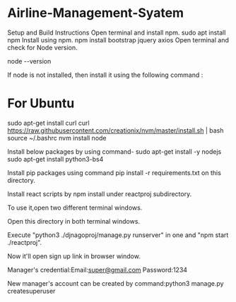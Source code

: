 # Airline-Management-Syatem
Setup and Build Instructions
Open terminal and install npm.
sudo apt install npm
Install using npm.
npm install bootstrap jquery axios
Open terminal and check for Node version.

node --version

If node is not installed, then install it using the following command :

# For Ubuntu
sudo apt-get install curl
curl https://raw.githubusercontent.com/creationix/nvm/master/install.sh | bash
source ~/.bashrc
nvm install node

Install below packages by using command-
sudo apt-get install -y nodejs
sudo apt-get install python3-bs4

Install pip packages using command pip install -r requirements.txt on this directory.

Install react scripts by npm install under reactproj subdirectory.

To use it,open two different terminal windows.

Open this directory in both terminal windows.

Execute "python3 ./djnagoproj/manage.py runserver" in one and "npm start ./reactproj".

Now it'll open sign up link in browser window.

Manager's credential:Email:super@gmail.com
Password:1234 

New manager's account can be created by command:python3 manage.py createsuperuser

